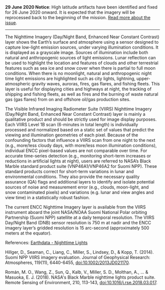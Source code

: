 **29 June 2020 Notice**: High latitude artifacts have been identified and fixed for 26 June 2020 onward. It is expected that the imagery will be reprocessed back to the beginning of the mission. [Read more about the issue](https://landweb.modaps.eosdis.nasa.gov/cgi-bin/NPP_QA/displayCase.cgi?esdt=NPP_VDNE&caseNum=PM_NPP_VDNE_20178&caseLocation=cases_data&ver=C001).

---

The Nighttime Imagery (Day/Night Band, Enhanced Near Constant Contrast) layer shows the Earth’s surface and atmosphere using a sensor designed to capture low-light emission sources, under varying illumination conditions. It is displayed as a grayscale image. Sources of illumination include both natural and anthropogenic sources of light emissions. Lunar reflection can be used to highlight the location and features of clouds and other terrestrial features such as sea ice and snow cover when there is partial to full moon conditions. When there is no moonlight, natural and anthropogenic night time light emissions are highlighted such as city lights, lightning, upper-atmospheric gravity waves, auroras, fires, gas flares, and fishing fleets. This layer is useful for displaying cities and highways at night, the tracking of shipping and fishing fleets, as well as fires and the burning of waste natural gas (gas flares) from on and offshore oil/gas production sites.

The Visible Infrared Imaging Radiometer Suite (VIIRS) Nighttime Imagery (Day/Night Band, Enhanced Near Constant Contrast) layer is mainly a qualitative product and should be strictly used for image display purposes. Each VIIRS Level 1B scan (6-minutes in total length) is individually processed and normalized based on a static set of values that predict the viewing and illumination geometries of each pixel. Because of the confounding factors that influence a VIIRS scan from one night to the next (e.g., more/less cloudy days, with more/less moon illumination conditions), individual ENCC pixel-based values are not comparable over time. For accurate time-series detection (e.g., monitoring short-term increases or reductions in artificial lights at night), users are referred to NASA’s Black Marble standard product suite (VNP46A1/VNP46A2 for Suomi NPP). These standard products correct for short-term variations in lunar and environmental conditions. They also provide the necessary quality assurance (QA) flags and additional layers to identify and isolate potential sources of noise and measurement error (e.g., clouds, moon-light, and snow contaminated pixels) and variations (e.g. lunar and view angles and view time) in a statistically robust fashion.

The current ENCC Nighttime Imagery layer is available from the VIIRS instrument aboard the joint NASA/NOAA Suomi National Polar orbiting Partnership (Suomi NPP) satellite at a daily temporal resolution. The VIIRS Day/Night Band (DNB) sensor resolution is 750 m at nadir and the ENCC imagery layer’s gridded resolution is 15 arc-second (approximately 500 meters at the equator).

References: [Earthdata - Nighttime Lights](https://earthdata.nasa.gov/learn/backgrounders/nighttime-lights)

Hillger, D., Seaman, C., Liang, C., Miller, S., Lindsey, D., & Kopp, T. (2014). Suomi NPP VIIRS imagery evaluation. Journal of Geophysical Research: Atmospheres, 119(11), 6440-6455, [doi:10.1002/2013JD021170](https://doi.org/10.1002/2013JD021170).

Román, M. O., Wang, Z., Sun, Q., Kalb, V., Miller, S. D., Molthan, A., ... & Masuoka, E. J. (2018). NASA's Black Marble nighttime lights product suite. Remote Sensing of Environment, 210, 113-143, [doi:10.1016/j.rse.2018.03.017](https://doi.org/10.1016/j.rse.2018.03.017).